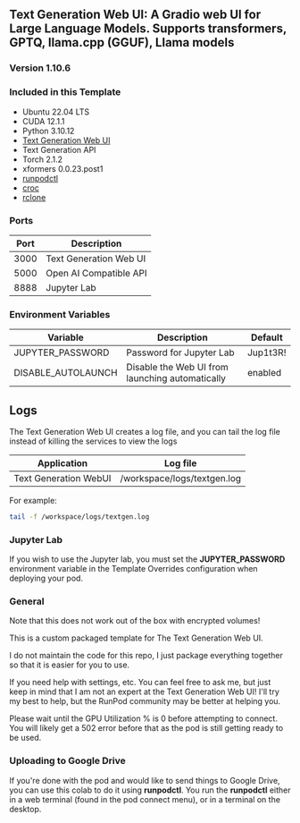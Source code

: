 ## Text Generation Web UI: A Gradio web UI for Large Language Models. Supports transformers, GPTQ, llama.cpp (GGUF), Llama models

### Version 1.10.6

### Included in this Template

* Ubuntu 22.04 LTS
* CUDA 12.1.1
* Python 3.10.12
* [Text Generation Web UI](
  https://github.com/oobabooga/text-generation-webui)
* Text Generation API
* Torch 2.1.2
* xformers 0.0.23.post1
* [runpodctl](https://github.com/runpod/runpodctl)
* [croc](https://github.com/schollz/croc)
* [rclone](https://rclone.org/)

### Ports

| Port | Description                    |
|------|--------------------------------|
| 3000 | Text Generation Web UI         |
| 5000 | Open AI Compatible API         |
| 8888 | Jupyter Lab                    |

### Environment Variables

| Variable           | Description                                     | Default  |
|--------------------|-------------------------------------------------|----------|
| JUPYTER_PASSWORD   | Password for Jupyter Lab                        | Jup1t3R! |
| DISABLE_AUTOLAUNCH | Disable the Web UI from launching automatically | enabled  |

## Logs

The Text Generation Web UI creates a log file, and you can tail the log file
instead of killing the services to view the logs

| Application           | Log file                    |
|-----------------------|-----------------------------|
| Text Generation WebUI | /workspace/logs/textgen.log |

For example:

```bash
tail -f /workspace/logs/textgen.log
```

### Jupyter Lab

If you wish to use the Jupyter lab, you must set
the **JUPYTER_PASSWORD** environment variable in the
Template Overrides configuration when deploying
your pod.

### General

Note that this does not work out of the box with
encrypted volumes!

This is a custom packaged template for The Text
Generation Web UI.

I do not maintain the code for this repo,
I just package everything together so that it is
easier for you to use.

If you need help with settings, etc. You can feel free
to ask me, but just keep in mind that I am not an expert
at the Text Generation Web UI! I'll try my best to help, but the
RunPod community may be better at helping you.

Please wait until the GPU Utilization % is 0 before
attempting to connect. You will likely get a 502 error
before that as the pod is still getting ready to be used.

### Uploading to Google Drive

If you're done with the pod and would like to send
things to Google Drive, you can use this colab to do it
using **runpodctl**. You run the **runpodctl** either in
a web terminal (found in the pod connect menu), or
in a terminal on the desktop.
